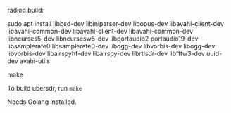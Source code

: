 radiod build:

sudo apt install libbsd-dev libiniparser-dev  libopus-dev libavahi-client-dev libavahi-common-dev  libavahi-client-dev libavahi-common-dev libncurses5-dev libncursesw5-dev libportaudio2 portaudio19-dev libsamplerate0 libsamplerate0-dev libogg-dev libvorbis-dev libogg-dev libvorbis-dev libairspyhf-dev libairspy-dev librtlsdr-dev libfftw3-dev uuid-dev avahi-utils

make


To build ubersdr, run `make` 

Needs Golang installed.
